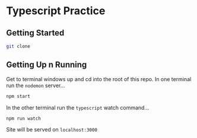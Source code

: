 # Typescript Practice

## Getting Started
```bash
git clone 
```


## Getting Up n Running
Get to terminal windows up and cd into the root of this repo.  In one terminal run the ``nodemon`` server...
```bash
npm start
```

In the other terminal run the ``typescript`` watch command...
```bash
npm run watch
```
Site will be served on ``localhost:3000``